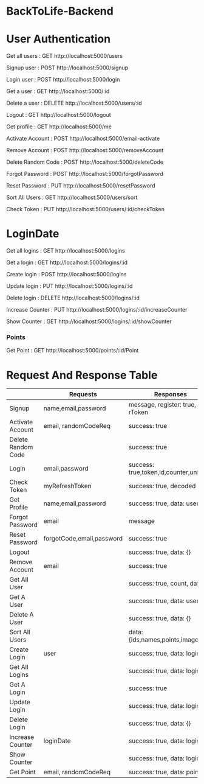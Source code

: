# BackToLife-Backend

# User Authentication
Get all users      :  GET        http://localhost:5000/users


Signup user        : POST        http://localhost:5000/signup


Login user         : POST        http://localhost:5000/login


Get a user         : GET         http://localhost:5000/:id


Delete a user      : DELETE      http://localhost:5000/users/:id


Logout             : GET         http://localhost:5000/logout


Get profile        : GET         http://localhost:5000/me


Activate Account   : POST        http://localhost:5000/email-activate


Remove Account     : POST        http://localhost:5000/removeAccount


Delete Random Code : POST        http://localhost:5000/deleteCode


Forgot Password    : POST        http://localhost:5000/forgotPassword


Reset Password     : PUT         http://localhost:5000/resetPassword


Sort All Users     : GET         http://localhost:5000/users/sort


Check Token        : PUT        http://localhost:5000/users/:id/checkToken

# LoginDate

Get all logins     : GET         http://localhost:5000/logins


Get a login        : GET         http://localhost:5000/logins/:id


Create login       : POST        http://localhost:5000/logins


Update login       : PUT         http://localhost:5000/logins/:id


Delete login       : DELETE      http://localhost:5000/logins/:id


Increase Counter   : PUT         http://localhost:5000/logins/:id/increaseCounter

Show Counter       : GET         http://localhost:5000/logins/:id/showCounter



### Points


Get Point          : GET          http://localhost:5000/points/:id/Point




# Request And Response Table

|                  | Requests                   | Responses                           |
|------------------| -------------------        | ------------------------------------|  
|Signup            |name,email,password         | message, register: true, rToken     |
|Activate Account  |email, randomCodeReq        |success: true                        |
|Delete Random Code|                            |success: true                        |
|Login             |email,password              |success: true,token,id,counter,unicID|
|Check Token       |myRefreshToken              |success: true, decoded               |
|Get Profile       |name,email,password         |success: true, data: user            |
|Forgot Password   |email                       |message                              |
|Reset Password    |forgotCode,email,password   |success: true                        |
|Logout            |                            |success: true, data: {}              |
|Remove Account    |email                       |success: true                        |
|Get All User      |                            |success: true, count,  data          |
|Get A User        |                            |success: true, data: user            |
|Delete A User     |                            |success: true, data: {}              |
|Sort All Users    |                            | data: {ids,names,points,imageUrls}  |
|Create Login      |user                        |success: true, data: login           |
|Get All Logins    |                            |success: true, data: logins          |
|Get A Login       |                            |success: true                        |
|Update Login      |                            |success: true, data: login           |
|Delete Login      |                            |success: true, data: {}              |
|Increase Counter  |loginDate                   |success: true, data: logins          |
|Show Counter      |                            |success: true, data: login           |
|Get Point         |email, randomCodeReq        |success: true, data: points          |
